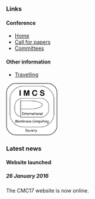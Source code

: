 ### Links

#### Conference

* [Home](/)
* [Call for papers](/call-for-papers/)
* [Committees](/committees/)

#### Other information

* [Travelling](/travelling/)

<img src="/media/imcs-logo.png" width="140px" title="IMCS" />

### Latest news

#### Website launched
##### 26 January 2016
The CMC17 website is now online.
